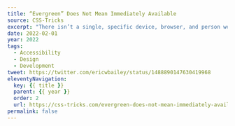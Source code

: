 ```yaml
---
title: “Evergreen” Does Not Mean Immediately Available
source: CSS-Tricks
excerpt: "There isn’t a single, specific device, browser, and person we cater to when creating a web experience."
date: 2022-02-01
year: 2022
tags:
  - Accessibility
  - Design
  - Development
tweet: https://twitter.com/ericwbailey/status/1488890147630419968
eleventyNavigation:
  key: {{ title }}
  parent: {{ year }}
  order: 2
  url: https://css-tricks.com/evergreen-does-not-mean-immediately-available/
permalink: false
---
```

